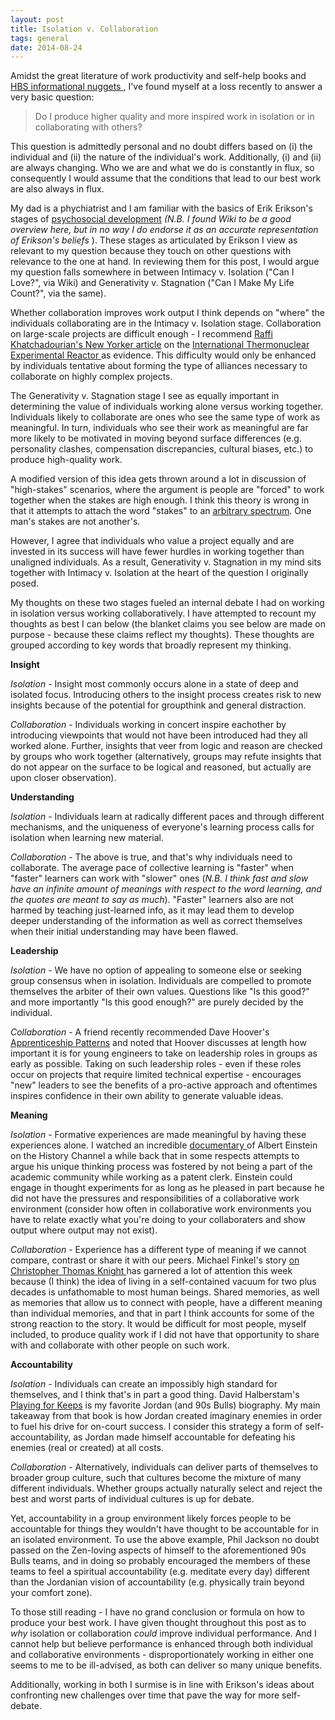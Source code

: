 ```yaml
---
layout: post
title: Isolation v. Collaboration
tags: general
date: 2014-08-24
---
```

Amidst the great literature of work productivity and self-help books and <a href="https://twitter.com/HarvardHBS" target="_blank">HBS informational nuggets </a>, I've found myself at a loss recently to answer a very basic question:

<blockquote> Do I produce higher quality and more inspired work in isolation or in collaborating with others? </blockquote>

This question is admittedly personal and no doubt differs based on (i) the individual and (ii) the nature of the individual's work. Additionally, (i) and (ii) are always changing. Who we are and what we do is constantly in flux, so consequently I would assume that the conditions that lead to our best work are also always in flux.

My dad is a phychiatrist and I am familiar with the basics of Erik Erikson's stages of <a href="http://en.wikipedia.org/wiki/Erikson%27s_stages_of_psychosocial_development#Love:_Intimacy_vs._Isolation_.28Young_adulthood.2C_20-24.2C_or_20-39_years.29" target="_blank">psychosocial development</a> <i> (N.B. I found Wiki to be a good overview here, but in no way I do endorse it as an accurate representation of Erikson's beliefs </i>). These stages as articulated by Erikson I view as relevant to my question because they touch on other questions with relevance to the one at hand. In reviewing them for this post, I would argue my question falls somewhere in between Intimacy v. Isolation ("Can I Love?", via Wiki) and Generativity v. Stagnation ("Can I Make My Life Count?", via the same). 

Whether collaboration improves work output I think depends on "where" the individuals collaborating are in the Intimacy v. Isolation stage. Collaboration on large-scale projects are difficult enough - I recommend <a href="http://www.newyorker.com/magazine/2014/03/03/a-star-in-a-bottle" target="_blank"> Raffi Khatchadourian's New Yorker article</a> on the <a href="http://www.iter.org/" target="_blank"> International Thermonuclear Experimental Reactor </a> as evidence. This difficulty would only be enhanced by individuals tentative about forming the type of alliances necessary to collaborate on highly complex projects. 

The Generativity v. Stagnation stage I see as equally important in determining the value of individuals working alone versus working together. Individuals likely to collaborate are ones who see the same type of work as meaningful. In turn, individuals who see their work as meaningful are far more likely to be motivated in moving beyond surface differences (e.g. personality clashes, compensation discrepancies, cultural biases, etc.) to produce high-quality work. 

A modified version of this idea gets thrown around a lot in discussion of "high-stakes" scenarios, where the argument is people are "forced" to work together when the stakes are high enough. I think this theory is wrong in that it attempts to attach the word "stakes" to an <a href="https://www.youtube.com/watch?v=MqAJ5W2wQH4" target="blank"> arbitrary spectrum</a>. One man's stakes are not another's. 

However, I agree that individuals who value a project equally and are invested in its success will have fewer hurdles in working together than unaligned individuals. As a result, Generativity v. Stagnation in my mind sits together with Intimacy v. Isolation at the heart of the question I originally posed.

My thoughts on these two stages fueled an internal debate I had on working in isolation versus working collaboratively. I have attempted to recount my thoughts as best I can below (the blanket claims you see below are made on purpose - because these claims reflect my thoughts). These thoughts are grouped according to key words that broadly represent my thinking.

**Insight**

<i>Isolation</i> - Insight most commonly occurs alone in a state of deep and isolated focus. Introducing others to the insight process creates risk to new insights because of the potential for groupthink and general distraction.

<i>Collaboration</i> - Individuals working in concert inspire eachother by introducing viewpoints that would not have been introduced had they all worked alone. Further, insights that veer from logic and reason are checked by groups who work together (alternatively, groups may refute insights that do not appear on the surface to be logical and reasoned, but actually are upon closer observation).

**Understanding**

<i> Isolation </i> - Individuals learn at radically different paces and through different mechanisms, and the uniqueness of everyone's learning process calls for isolation when learning new material.

<i> Collaboration </i> - The above is true, and that's why individuals need to collaborate. The average pace of collective learning is "faster" when "faster" learners can work with "slower" ones (<i>N.B. I think fast and slow have an infinite amount of meanings with respect to the word learning, and the quotes are meant to say as much</i>). "Faster" learners also are not harmed by teaching just-learned info, as it may lead them to develop deeper understanding of the information as well as correct themselves when their initial understanding may have been flawed. 

**Leadership**

<i> Isolation </i> - We have no option of appealing to someone else or seeking group consensus when in isolation. Individuals are compelled to promote themselves the arbiter of their own values. Questions like "Is this good?" and more importantly "Is this good enough?" are purely decided by the individual.

<i> Collaboration </i> - A friend recently recommended Dave Hoover's <a href="http://www.amazon.com/Apprenticeship-Patterns-Guidance-Aspiring-Craftsman/dp/0596518382" target="_blank"> Apprenticeship Patterns</a> and noted that Hoover discusses at length how important it is for young engineers to take on leadership roles in groups as early as possible. Taking on such leadership roles - even if these roles occur on projects that require limited technical expertise - encourages "new" leaders to see the benefits of a pro-active approach and oftentimes inspires confidence in their own ability to generate valuable ideas.
 
**Meaning**

<i> Isolation </i> - Formative experiences are made meaningful by having these experiences alone. I watched an incredible <a href="https://www.youtube.com/watch?v=N0x9gApvuGo" target="_blank"> documentary </a> of Albert Einstein on the History Channel a while back that in some respects attempts to argue his unique thinking process was fostered by not being a part of the academic community while working as a patent clerk. Einstein could engage in thought experiments for as long as he pleased in part because he did not have the pressures and responsibilities of a collaborative work environment (consider how often in collaborative work environments you have to relate exactly what you're doing to your collaboraters and show output where output may not exist). 

<i> Collaboration </i> - Experience has a different type of meaning if we cannot compare, contrast or share it with our peers. Michael Finkel's story <a href="http://www.gq.com/news-politics/newsmakers/201409/the-last-true-hermit" target="_blank"> on Christopher Thomas Knight </a> has garnered a lot of attention this week because (I think) the idea of living in a self-contained vacuum for two plus decades is unfathomable to most human beings. Shared memories, as well as memories that allow us to connect with people, have a different meaning than individual memories, and that in part I think accounts for some of the strong reaction to the story. It would be difficult for most people, myself included, to produce quality work if I did not have that opportunity to share with and collaborate with other people on such work. 

**Accountability**

<i> Isolation </i> - Individuals can create an impossibly high standard for themselves, and I think that's in part a good thing. David Halberstam's <a href="http://www.amazon.com/Playing-Keeps-Michael-Jordan-World/dp/0767904443" target="_blank">Playing for Keeps</a> is my favorite Jordan (and 90s Bulls) biography. My main takeaway from that book is how Jordan created imaginary enemies in order to fuel his drive for on-court success. I consider this strategy a form of self-accountability, as Jordan made himself accountable for defeating his enemies (real or created) at all costs.

<i> Collaboration </i> - Alternatively, individuals can deliver parts of themselves to broader group culture, such that cultures become the mixture of many different individuals. Whether groups actually naturally select and reject the best and worst parts of individual cultures is up for debate. 

Yet, accountability in a group environment likely forces people to be accountable for things they wouldn't have thought to be accountable for in an isolated environment. To use the above example, Phil Jackson no doubt passed on the Zen-loving aspects of himself to the aforementioned 90s Bulls teams, and in doing so probably encouraged the members of these teams to feel a spiritual accountability (e.g. meditate every day) different than the Jordanian vision of accountability (e.g. physically train beyond your comfort zone).

To those still reading - I have no grand conclusion or formula on how to produce your best work. I have given thought throughout this post as to <i>why</i> isolation or collaboration <i>could</i> improve individual performance. And I cannot help but believe performance is enhanced through both individual and collaborative environments - disproportionately working in either one seems to me to be ill-advised, as both can deliver so many unique benefits.

Additionally, working in both I surmise is in line with Erikson's ideas about confronting new challenges over time that pave the way for more self-debate.



















